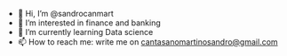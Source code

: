- 👋 Hi, I’m @sandrocanmart
- 👀 I’m interested in finance and banking
- 🌱 I’m currently learning Data science
- 📫 How to reach me: write me on cantasanomartinosandro@gmail.com

<!---
sandrocanmart/sandrocanmart is a ✨ special ✨ repository because its `README.md` (this file) appears on your GitHub profile.
You can click the Preview link to take a look at your changes.
--->
